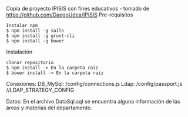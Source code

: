 Copia de proyecto IPISIS con fines educativos - tomado de https://github.com/DaegoUdea/IPISIS
Pre-requisitos

    Instalar npm
    $ npm install -g sails
    $ npm install -g grunt-cli
    $ npm install -g bower

Instalación

    clonar repositorio
    $ npm install -> En la carpeta raiz
    $ bower install -> En la carpeta raiz

Conexiones:
  DB_MySql: /config/connections.js
  Ldap: /config/passport.js //LDAP_STRATEGY_CONFIG
  
Datos:
  En el archivo DataSql.sql se encuentra alguna información de las áreas y materias del departamento.
